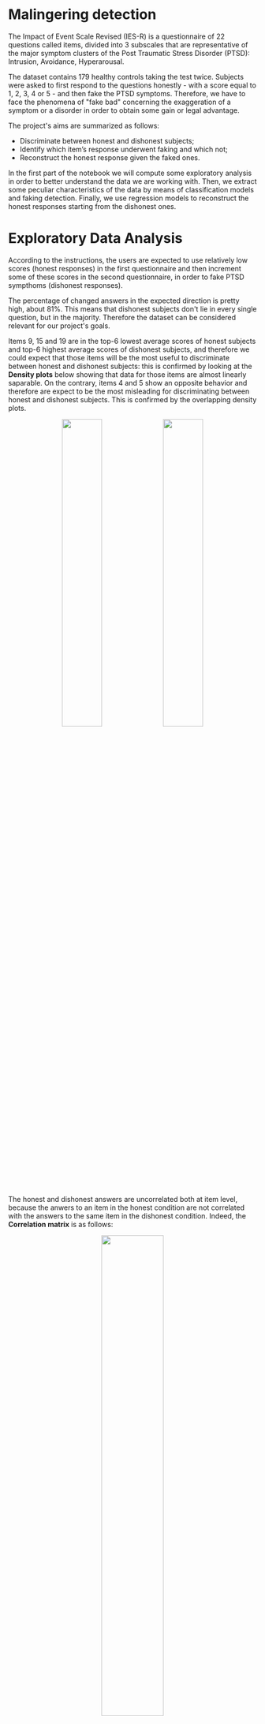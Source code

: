 # Malingering detection

The Impact of Event Scale Revised (IES-R) is a questionnaire of 22 questions called items, divided into 3 subscales that are representative of the major symptom clusters of the Post Traumatic Stress Disorder (PTSD): Intrusion, Avoidance, Hyperarousal.

The dataset contains 179 healthy controls taking the test twice. Subjects were asked to first respond to the questions honestly - with a score equal to 1, 2, 3, 4 or 5 - and then fake the PTSD symptoms. Therefore, we have to face the phenomena of "fake bad" concerning the exaggeration of a symptom or a disorder in order to obtain some gain or legal advantage.

The project's aims are summarized as follows:
- Discriminate between honest and dishonest subjects;
- Identify which item’s response underwent faking and which not;
- Reconstruct the honest response given the faked ones.

In the first part of the notebook we will compute some exploratory analysis in order to better understand the data we are working with. Then, we extract some peculiar characteristics of the data by means of classification models and faking detection. Finally, we use regression models to reconstruct the honest responses starting from the dishonest ones.

# Exploratory Data Analysis

According to the instructions, the users are expected to use relatively low scores (honest responses) in the first questionnaire and then increment some of these scores in the second questionnaire, in order to fake PTSD sympthoms (dishonest responses). 

The percentage of changed answers in the expected direction is pretty high, about 81%. This means that dishonest subjects don't lie in every single question, but in the majority. Therefore the dataset can be considered relevant for our project's goals.

Items 9, 15 and 19 are in the top-6 lowest average scores of honest subjects and top-6 highest average scores of dishonest subjects, and therefore we could expect that those items will be the most useful to discriminate between honest and dishonest subjects: this is confirmed by looking at the **Density plots** below showing that data for those items are almost linearly saparable. On the contrary, items 4 and 5 show an opposite behavior and therefore are expect to be the most misleading for discriminating between honest and dishonest subjects. This is confirmed by the overlapping density plots.

<p align="center">
  <img src="https://github.com/silviapoletti/Malingering-detection/blob/51a723b352778bf52ab7d8c3e4367eb95a0717dd/plots/separable_density_plots.png" width="40%"/>
   <img src="https://github.com/silviapoletti/Malingering-detection/blob/51a723b352778bf52ab7d8c3e4367eb95a0717dd/plots/overlapping_density_plots.png" width="40%"/>
</p>

The honest and dishonest answers are uncorrelated both at item level, because the anwers to an item in the honest condition are not correlated with the answers to the same item in the dishonest condition. Indeed, the **Correlation matrix** is as follows:

<p align="center">
  <img src="https://github.com/silviapoletti/Malingering-detection/blob/51a723b352778bf52ab7d8c3e4367eb95a0717dd/plots/correlation_matrix.png" width="50%"/>
</p>

The correlation at subject level, i.e. how much the anwers of a subject in the honest condition are correlated with the answers of the same subject in the dishonest condition, is only 0.1. Therefore, we can expect that the reconstruction of the honest subject from the fake ones is a very difficult task.

In the following **Target Plots**, the possible scores that a subject can give to an item are reported in the x-axis. The green bars are the histograms reporting the frequency of a given answer to a given item. The numbers in the dark rectangles are in the range $\[0, 1\]$ and correspond to the conditional probability to be dishonest given a certain answer.

<p align="center">
  <img src="https://github.com/silviapoletti/Malingering-detection/blob/f0d8f7bb5f442d91e23bd21aa28b1cef54ad34b4/plots/conditional_expectation_item14.png" width="65%"/>
  <img src="https://github.com/silviapoletti/Malingering-detection/blob/f0d8f7bb5f442d91e23bd21aa28b1cef54ad34b4/plots/conditional_expectation_item5.png" width="65%"/>
</p>

Therefore, the probability of beeing dishonest given a high score to item 14 is very high, as well as the probability of beeing honest given a low score. On the other hand, for item 5, whatever the answer is, the subjects are more or less equally likely to be honest and dishonest.

# Classification between honest and dishonest subjects

We used several classification models, namely as KNN, Logistic Regression, XGBoost, Decision Tree and Random Forest. In addition, we used [SHAP](https://shap.readthedocs.io/en/latest/index.html) (SHapley Additive exPlanations), that is an approach derived from game theory to explain the output of any machine learning model, and Partial Dependence Plots to show the marginal effect that one or two features have on the predicted outcome of a machine learning model.

Since our dataset is very small, instead of simply using some fixed train and a test set, we used K-fold cross-validation to evaluate the models, with $K=10$.
  
KNN reaches the best performance of 96% of accuracy. The worst performing model is Decision Tree with an accuracy of 91%, however it is the most interpretable one.

The following plots represent the feature importance ranking (left) and the **SHAP scores** (right) based on the fitted Random Forest model. 

<p align="center">
  <img src="https://github.com/silviapoletti/Malingering-detection/blob/ec20102b3cb26eeb549c7a7b346ec239d4ede797/plots/random_forest_ranking.png" width="55%"/>
  <img src="https://github.com/silviapoletti/Malingering-detection/blob/ec20102b3cb26eeb549c7a7b346ec239d4ede797/plots/random_forest_shap.png" width="40%"/>
</p>

The most relevant features for classification are item 9 and 14 both belonging to the Intrusive subscale. This means that the imagery associated with the traumatic event and nightmares is probably decisive for the distinction between honest and dishonest subjects, because liars tend to exaggerate more the symptoms described by this subscale.

For all the items except items 1, 4 and 5, a high score (red) corresponds to a high probability to be classified as dishonest, while a low score (blue) corresponds to a high probability to be classified as honest.
The majority of the items has high absolute values of SHAP, with a more clear and strong distinction between honest and dishonest subjects, resulting in a very good classification accuracy. Therefore, the SHAP value is useful for distinguishing between the two classes quite easily for the majority of the questions.

The following **Partial dependence plot** on the left indicate that a high score to item 9 combined with a high score to item 14 imply a probability higher than 60% for a subject to be classified as dishonest. While a low score in both the items implies the opposite. The other plot on the right shows that item 9 is much more relevant in predicting the dishonest than item 5: we could classify an individual as dishonest with probability higher than 55% if their score in item 9 is 4 or 5, and the score of item 5 would not affect our decision.

<p align="center">
  <img src="https://github.com/silviapoletti/Malingering-detection/blob/cb6bcffc2161c017a06c701b767f34e067e6d7be/plots/partial_dependence_9and14.png" weight="70%"\>
  <img src="https://github.com/silviapoletti/Malingering-detection/blob/cb6bcffc2161c017a06c701b767f34e067e6d7be/plots/partial_dependence_9and5.png" weight="70%"\>
</p>

We can also pick some samples in the dataset and apply **SHAP Tree explainer** to understand how each item contributed (with its importance) to the classification of the samples in the Random Forest model.  
Blue items indicate a "positive" influence on the final decision, in the direction of predicting the subject as honest, while red items indicate a "negative" influence on the final decision, in the direction of predicting the subject as dishonest. Note that:
- The bigger the length of the "thick arrows", the greater the importance of the corresponding item in the decision making;
- The closer the "thick arrows" to the prediction, the greater the importance of the corresponding item in the decision making.

<p align="center">
  <img src="https://github.com/silviapoletti/Malingering-detection/blob/e3d4249e7967fb7381fff0f5d2fcd103aee839ec/plots/shap_classification.png" \>
</p>

The misclassification is interesting: a low score given in items 1 and 3 is correctly interpreted by the model as an indicator that the subject is dishonest. However all the low values given in the other items give more relevance to the hypothesis that the subject is honest.

Dimensionality reduction with **t-Stochastic Neighbor Embetting** (t_SNE) works pretty well for classification: the new 2D data remains informative despite their dimension and can make the accuracy grow.

Overall, we can see that just one feature (item 9) is enough to reach a satisfactory accuracy, but the best performances are obtained with at least 4 features (chosen among the one having the highest feature importance).

In conclusion, the classification accuracy increases to 96% with the use of four **engineered features**, namely the subject's mean score for the three subclasses and the IES-R score, defined as the sum of all the scores given by the subject.

# Lie detection

We perform anomaly detection to investigate which item response underwent faking and which not. We will approach the problem in the other way around: given a dishonest questionnaire, we'll catch those answers that are honest, i.e. that didn't change in the expected direction from the first questionnaire to the second one. In other words, we will detect the outliers (i.e. honest responses) among the faked answers in the second questionnaire, at item level and subject level.
To find the outliers at item level we will take one specific item and consider all its corresponding answers: those answers that differ very much from the others are considered as outliers and are therefore the honest answers that the subjects gave in the dishonest condition.
To find the outliers at subject level we will take one specific subject and consider all their answers: we then classify each answer of the subject as outlier or not, depending on the usual values that each specific item takes in the dishonest condition.

We consider three strategies:
- **Term Frequency - Inverse Document Frequency** (TF-IDF) is defined as $$TF\text{-}IDF_{i,j}(s) = TF_{i,j}(s)\times IDF_i(s)$$ where $s$ is the score (taking values $1, 2, 3, 4, 5$) corresponding to item $i$ (taking values $1, \dots, 22$) and subject $j$ (taking values $1, …, 176$). 
  - The TF score is defined as:
$$TF_{i,j}(s) = \frac{n_{i,j}(s)}{\text{TOTitems}}$$ where $n_{ij}(s)$ is the number of times the the subject $j$ uses the score $s$ in its answers, normalized by the total number of answers the subject gives ($\text{TOTitems} = 22$).
  - The IDF score determines the weight of rare scores across all answers in the dataset and is defined as: 
$$IDF_i(s) = log\bigg(\frac{N}{n_i(s)} \bigg)$$ where $N = 176$ is the total number of participants and $n_i(s)$ is the number of times the score $s$ was used by other partecipants to answer item $i$. 

- **Isolation Forest** (IF) is built on the basis of decision trees and aims to explicitly identify anomalies instead of profiling normal data points. In these trees, random partitions are created by first randomly selecting a feature and then selecting a random split value between the minimum and maximum value of the selected feature. Therefore, outliers should be identified closer to the root of the tree with fewer splits necessary than normal points. The IF anomaly score is defined as 

$$ s(x,n) = - 2^{-\frac{E[h(x)]}{c(n)}}\in[-1,0]$$ where $h(x)$ is the path length of observation $x$, $c(n)$ is the average path length of unsuccessful search in a Binary Search Tree and $n$ is the number of external nodes. The decision making is described as follows:
   - A score close to $-1$ indicates anomalies;
   - A score whose absolute value is much smaller than $0.5$ indicates normal observations.

- **TF-IDF revised with Isolation Forest** is a weighted sum of the IF anomaly score and the TF-IDF score $$ \text{CombinedScore} =  \alpha  \cdot | \text{IFScore} | + (1 - \alpha ) \cdot (1 - \text{TFIDFScore})$$ where $\alpha, |\text{IFScore}|, \text{TFIDFScore} \in (0,1)$. Indeed, what corresponds to a honest response, i.e. an outlier, is a high absolute value of the IF anomaly score and a low value of the TF-IDF score.

The best threshold for computing lie detection with TF-IDF is computed as the percentile score in the TF-IDF values distribution for each IES-R item that maximizes the accuracy while minimizing the number of wrong predictions. Here, the prediction of an outlier is considered accurate if the dishonest answer score given by a subject is lower than their honest answer score.
We first estimate the IDF scores associated to each item considering only the answers from honest subjects, then compute the TF-IDF for all the subjects in the test set and finally determine the outliers according to the best threshold (`thr` in the figure) found.

<p align="center">
  <img src="https://github.com/silviapoletti/Malingering-detection/blob/e3d4249e7967fb7381fff0f5d2fcd103aee839ec/plots/shap_classification.png" \>
</p>

As we can see from the plot above, TF-IDF doesn't produce a lot of wrong prediction: for a barely good accuracy of 48.1% we have less than 2 wrong predictions, on average. The best threshold correspond to the $thr=95$ percentile.

According to Isolation Forest, for most of the items including item 9 (on the left), honest responses correspond to the scores 1, 2, 3.
Some clear exceptions are item 4 - *I felt irritable and angry* - and item 5 (on the right) - *I avoided letting myself get upset when I thought about it or was reminded of it*. Indeed liars don't think that PTSD patients would avoid negative feelings about their trauma; moreover irritability and anger are feelings that are common also for healthy subjects who tend to give high grades to that question in the honest questionnaire. The **Outlier regions plot** are based on the IF anomaly score and are as follows.

<p align="center">
  <img src="https://github.com/silviapoletti/Malingering-detection/blob/e3d4249e7967fb7381fff0f5d2fcd103aee839ec/plots/shap_classification.png" \>
  <img src="https://github.com/silviapoletti/Malingering-detection/blob/e3d4249e7967fb7381fff0f5d2fcd103aee839ec/plots/shap_classification.png" \>
</p>

The default threshold value for Isolation Forest is $0.5$. But, again, the best threshold for computing lie detection with Isolation Forest is computed as the value in $[0,1]$ that maximizes the accuracy while minimizing the number of wrong predictions. We first fit the IF algorithm on a train set of dishonest subjects, then we predict the outliers for all the subjects in the test set and finally determine the outliers according to the best threshold (`p` in the figure) found.

<p align="center">
  <img src="https://github.com/silviapoletti/Malingering-detection/blob/e3d4249e7967fb7381fff0f5d2fcd103aee839ec/plots/shap_classification.png" \>
</p>

The best threshold between accuracy and wrong predictions for the Isolation Forest is $p = 0.55$, just a little bigger than the default one $p = 0.5$. The accuracy is much higher than the one obtained with TF-IDF but the number of wrong predictions are more than twice the ones of TF-IDF with the best percentile:

<p align="center">
  <img src="https://github.com/silviapoletti/Malingering-detection/blob/e3d4249e7967fb7381fff0f5d2fcd103aee839ec/plots/shap_classification.png" \>
</p>


In conclusion, TF-IDF revised with Isolation Forest improves the accuracy of the Isolation Forest from 73.6% to 75.7% and also improves the average number of wrong predictions from 4.1 to 3.8, as displayed below.

<p align="center">
  <img src="https://github.com/silviapoletti/Malingering-detection/blob/e3d4249e7967fb7381fff0f5d2fcd103aee839ec/plots/shap_classification.png" \>
</p>

# Reconstruction of honest responses given the fake ones



* [5 - Reconstruction](#scrollTo=w3-09mOOoBaZ&line=1&uniqifier=1)
  * [5.1 - Trivial strategy (baseline)](#scrollTo=qoTDsufu5NBv)
  * [5.2 - Linear Regression](#scrollTo=RC6wtqlc0BDC&line=1&uniqifier=1)
  * [5.3 - Ridge Regression](#scrollTo=LSBHfXKHuuKb&line=1&uniqifier=1)
  * [5.4 - K-Nearest Neighbors](#scrollTo=OEanfL374WTt&line=1&uniqifier=1)
  * [5.5 - XGBoost](#scrollTo=LTMEcsmZZgJU&line=1&uniqifier=1)
  * [5.6 - Denoising with Restricted Boltzmann Machines](#scrollTo=a4_7twm_AA4q)
  * [5.7 - Denoising Autoencoder](#scrollTo=gfU-X2TAf0hy)
  * [5.8 - LSTM Autoencoder](#scrollTo=-uz4a1uD2zqb)
  * [5.9 - Final comparison](#scrollTo=4aAEG4Ak03ca&line=1&uniqifier=1)
* [6 - Conclusions](#scrollTo=I_KM4XL8EZtF)
